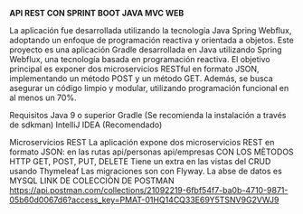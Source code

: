 **API REST CON SPRINT BOOT JAVA MVC WEB**

La aplicación fue desarrollada utilizando la tecnología Java Spring Webflux, adoptando un enfoque de programación reactiva y orientada a objetos. 
Este proyecto es una aplicación Gradle desarrollada en Java utilizando Spring Webflux, una tecnología basada en programación reactiva.
El objetivo principal es exponer dos microservicios RESTful en formato JSON, implementando un método POST y un método GET. Además, se busca asegurar un código limpio y modular, utilizando programación funcional en al menos un 70%.

Requisitos
Java 9 o superior
Gradle (Se recomienda la instalación a través de sdkman)
IntelliJ IDEA (Recomendado)

Microservicios REST
La aplicación expone dos microservicios REST en formato JSON:
en las rutas api/personas
api/empresas
CON LOS MÈTODOS HTTP GET, POST, PUT, DELETE
Tiene un extra en las vistas del CRUD usando Thymeleaf
Las migraciones son con Flyway.
La abse de datos es MYSQL
LINK DE COLECCIÒN DE POSTMAN
https://api.postman.com/collections/21092219-6fbf54f7-ba0b-4710-9871-05b60d0067d6?access_key=PMAT-01HQ14CQ33E69Y5TSNV9G2VWJ9
